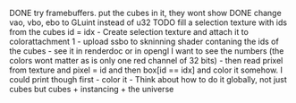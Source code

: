 DONE try framebuffers. put the cubes in it, they wont show
DONE change vao, vbo, ebo to GLuint instead of u32
TODO fill a selection texture with ids from the cubes id = idx
    - Create selection texture and attach it to colorattachment 1
    - upload ssbo to skninning shader contaning the ids of the cubes
    - see it in renderdoc or in opengl I want to see the numbers (the colors wont matter as is only one red channel of 32 bits)
    - then read prixel from texture and pixel = id and then box[id == idx] and color it somehow. I could print though first
    - color it
    - Think about how to do it globally, not just cubes but cubes + instancing + the universe